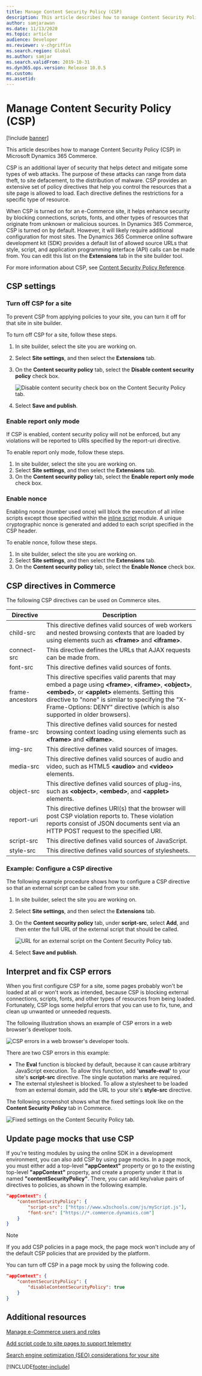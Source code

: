 ```yaml
---
title: Manage Content Security Policy (CSP)
description: This article describes how to manage Content Security Policy (CSP) in Microsoft Dynamics 365 Commerce.
author: samjarawan
ms.date: 11/13/2020
ms.topic: article
audience: Developer
ms.reviewer: v-chgriffin
ms.search.region: Global
ms.author: samjar
ms.search.validFrom: 2019-10-31
ms.dyn365.ops.version: Release 10.0.5
ms.custom: 
ms.assetid: 
---
```

# Manage Content Security Policy (CSP)

[!include [banner](../includes/banner.md)]

This article describes how to manage Content Security Policy (CSP) in Microsoft Dynamics 365 Commerce.

CSP is an additional layer of security that helps detect and mitigate some types of web attacks. The purpose of these attacks can range from data theft, to site defacement, to the distribution of malware. CSP provides an extensive set of policy directives that help you control the resources that a site page is allowed to load. Each directive defines the restrictions for a specific type of resource.

When CSP is turned on for an e-Commerce site, it helps enhance security by blocking connections, scripts, fonts, and other types of resources that originate from unknown or malicious sources. In Dynamics 365 Commerce, CSP is turned on by default. However, it will likely require additional configuration for most sites. The Dynamics 365 Commerce online software development kit (SDK) provides a default list of allowed source URLs that style, script, and application programming interface (API) calls can be made from. You can edit this list on the **Extensions** tab in the site builder tool.

For more information about CSP, see [Content Security Policy Reference](https://content-security-policy.com/).

## CSP settings

### Turn off CSP for a site

To prevent CSP from applying policies to your site, you can turn it off for that site in site builder.

To turn off CSP for a site, follow these steps.

1. In site builder, select the site you are working on.
1. Select **Site settings**, and then select the **Extensions** tab.
1. On the **Content security policy** tab, select the **Disable content security policy** check box.

    ![Disable content security check box on the Content Security Policy tab.](../media/content-security-policy-disable.png)

1. Select **Save and publish**.

### Enable report only mode

If CSP is enabled, content security policy will not be enforced, but any violations will be reported to URIs specified by the report-uri directive.

To enable report only mode, follow these steps.

1. In site builder, select the site you are working on.
1. Select **Site settings**, and then select the **Extensions** tab.
1. On the **Content security policy** tab, select the **Enable report only mode** check box.

### Enable nonce

Enabling nonce (number used once) will block the execution of all inline scripts except those specified within the [inline script](../e-commerce-extensibility/script-injector.md) module. A unique cryptographic nonce is generated and added to each script specified in the CSP header.

To enable nonce, follow these steps.

1. In site builder, select the site you are working on.
1. Select **Site settings**, and then select the **Extensions** tab.
1. On the **Content security policy** tab, select the **Enable Nonce** check box.

## CSP directives in Commerce

The following CSP directives can be used on Commerce sites.

| Directive   | Description |
|-------------|-------------|
| child-src   | This directive defines valid sources of web workers and nested browsing contexts that are loaded by using elements such as **\<frame\>** and **\<iframe\>**. |
| connect-src | This directive defines the URLs that AJAX requests can be made from. |
| font-src    | This directive defines valid sources of fonts. |
| frame-ancestors | This directive specifies valid parents that may embed a page using **\<frame\>**, **\<iframe\>**, **\<object\>**, **\<embed\>**, or **\<applet\>** elements. Setting this directive to "none" is similar to specifying the "X-Frame-Options: DENY" directive (which is also supported in older browsers). |
| frame-src   | This directive defines valid sources for nested browsing context loading using elements such as **\<frame\>** and **\<iframe\>**. |
| img-src     | This directive defines valid sources of images. |
| media-src   | This directive defines valid sources of audio and video, such as HTML5 **\<audio\>** and **\<video\>** elements. |
| object-src  | This directive defines valid sources of plug-ins, such as **\<object\>**, **\<embed\>**, and **\<applet\>** elements. |
| report-uri  | This directive defines URI(s) that the browser will post CSP violation reports to. These violation reports consist of JSON documents sent via an HTTP POST request to the specified URI. |
| script-src  | This directive defines valid sources of JavaScript. |
| style-src   | This directive defines valid sources of stylesheets. |

### Example: Configure a CSP directive

The following example procedure shows how to configure a CSP directive so that an external script can be called from your site.

1. In site builder, select the site you are working on.
1. Select **Site settings**, and then select the **Extensions** tab.
1. On the **Content security policy** tab, under **script-src**, select **Add**, and then enter the full URL of the external script that should be called.

    ![URL for an external script on the Content Security Policy tab.](../media/content-security-policy.png)

1. Select **Save and publish**.

## Interpret and fix CSP errors

When you first configure CSP for a site, some pages probably won't be loaded at all or won't work as intended, because CSP is blocking external connections, scripts, fonts, and other types of resources from being loaded. Fortunately, CSP logs some helpful errors that you can use to fix, tune, and clean up unwanted or unneeded requests.

The following illustration shows an example of CSP errors in a web browser's developer tools.

![CSP errors in a web browser's developer tools.](../media/content-security-policy-errors.png)

There are two CSP errors in this example:

- The **Eval** function is blocked by default, because it can cause arbitrary JavaScript execution. To allow this function, add **'unsafe-eval'** to your site's **script-src** directive. The single quotation marks are required.
- The external stylesheet is blocked. To allow a stylesheet to be loaded from an external domain, add the URL to your site's **style-src** directive.

The following screenshot shows what the fixed settings look like on the **Content Security Policy** tab in Commerce.

![Fixed settings on the Content Security Policy tab.](../media/content-security-policy-fixed.png)

## Update page mocks that use CSP

If you're testing modules by using the online SDK in a development environment, you can also add CSP by using page mocks. In a page mock, you must either add a top-level **"appContext"** property or go to the existing top-level **"appContext"** property, and create a property under it that is named **"contentSecurityPolicy"**. There, you can add key/value pairs of directives to policies, as shown in the following example.

```json
"appContext": {
	"contentSecurityPolicy": {
		"script-src": ["https://www.w3schools.com/js/myScript.js"],
		"font-src": ["https://*.commerce.dynamics.com"]
	}
}
```

> [!NOTE]
> If you add CSP policies in a page mock, the page mock won't include any of the default CSP policies that are provided by the platform.

You can turn off CSP in a page mock by using the following code.

```json
"appContext": {
	"contentSecurityPolicy": {
		"disableContentSecurityPolicy": true
	}
}
```

## Additional resources

[Manage e-Commerce users and roles](../manage-ecommerce-users-roles.md)

[Add script code to site pages to support telemetry](../add-telemetry.md)

[Search engine optimization (SEO) considerations for your site](../search-engine-optimization-considerations.md)


[!INCLUDE[footer-include](../../includes/footer-banner.md)]
